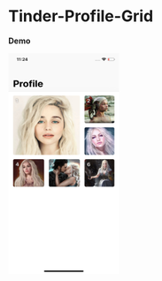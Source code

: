 # Tinder-Profile-Grid

**Demo**

<img src="https://github.com/RamyAmanuelSamwel/Tinder-Profile-Grid/blob/master/Simulator%20Screen%20Shot%20-%20iPhone%20X%20-%202019-06-25%20at%2023.24.35.png" width="200" height="400" />
